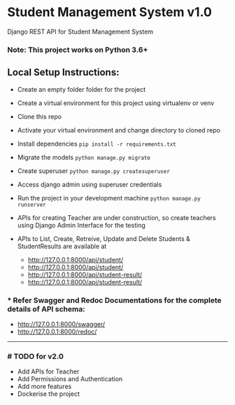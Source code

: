 # Student Management System v1.0
Django REST API for Student Management System
### Note: This project works on Python 3.6+

## Local Setup Instructions:

* Create an empty folder folder for the project
* Create a virtual environment for this project using virtualenv or venv
* Clone this repo
* Activate your virtual environment and change directory to cloned repo
* Install dependencies `pip install -r requirements.txt`
* Migrate the models `python manage.py migrate`
* Create superuser `python manage.py createsuperuser`
* Access django admin using superuser credentials
* Run the project in your development machine `python manage.py runserver`

* APIs for creating Teacher are under construction, so create teachers using Django Admin Interface for the testing
* APIs to List, Create, Retreive, Update and Delete Students & StudentResults are available at 
  * http://127.0.0.1:8000/api/student/
  * http://127.0.0.1:8000/api/student/<id>
  * http://127.0.0.1:8000/api/student-result/
  * http://127.0.0.1:8000/api/student-result/<id>
  
### * Refer Swagger and Redoc Documentations for the complete details of API schema: 
  * http://127.0.0.1:8000/swagger/
  * http://127.0.0.1:8000/redoc/

----
### # TODO for v2.0
* Add APIs for Teacher
* Add Permissions and Authentication
* Add more features
* Dockerise the project
